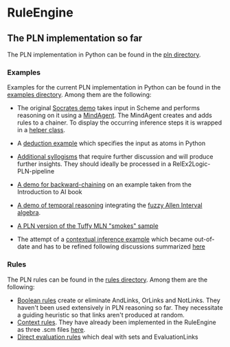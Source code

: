 # RuleEngine

## The PLN implementation so far

The PLN implementation in Python can be found in the [pln directory](../../python/pln).

### Examples

Examples for the current PLN implementation in Python can be found in the
[examples directory](../../python/pln/examples). Among them are the following:

* The original [Socrates demo](../../python/pln/examples/socrates_demo) takes
  input in Scheme and performs reasoning on it using a [MindAgent](../../python/pln/examples/socrates_demo/socrates_agent.py).
  The MindAgent creates and adds rules to a chainer. To display the occurring
  inference steps it is wrapped in a [helper class](../../python/pln/examples/interactive_agent.py).
  
* A [deduction example](../../python/pln/examples/socrates_demo) which specifies
  the input as atoms in Python

* [Additional syllogisms](../../python/pln/examples/relex2logic/syllogisms) that require
  further discussion and will produce further insights. They should ideally be
  processed in a RelEx2Logic-PLN-pipeline
  
* [A demo for backward-chaining](../../python/pln/examples/backward_chaining)
  on an example taken from the Introduction to AI book
  
* [A demo of temporal reasoning](../../python/pln/examples/temporal) integrating
  the [fuzzy Allen Interval algebra](../../python/spatiotemporal).
  
* [A PLN version of the Tuffy MLN "smokes" sample](../../python/pln/examples/tuffy)

* The attempt of a [contextual inference example](../../python/pln/examples/temporal)
  which became out-of-date and has to be refined following discussions summarized
  [here](http://wiki.opencog.org/w/Claims_and_contexts)

### Rules

The PLN rules can be found in the [rules directory](../../python/pln/rules).
Among them are the following:

* [Boolean rules](../../python/pln/rules/boolean_rules.py) create or eliminate
  AndLinks, OrLinks and NotLinks. They haven't been used extensively in PLN
  reasoning so far. They necessitate a guiding heuristic so that links aren't
  produced at random.
* [Context rules](../../python/pln/rules/context_rules.py). They have already
  been implemented in the RuleEngine as three .scm files [here](rules/pln).
* [Direct evaluation rules](../../python/pln/rules/direct_evaluation_rules.py)
  which deal with sets and EvaluationLinks 